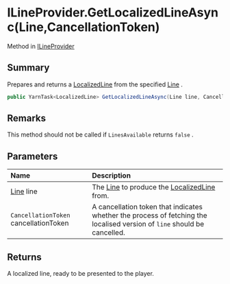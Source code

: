 # ILineProvider.GetLocalizedLineAsync(Line,CancellationToken)

Method in [ILineProvider](/docs/api/csharp/ilineprovider.md)

## Summary


Prepares and returns a  <a href="yarn.unity.localizedline.md">LocalizedLine</a>  from the specified
<a href="yarn.line.md">Line</a> .


```csharp
public YarnTask<LocalizedLine> GetLocalizedLineAsync(Line line, CancellationToken cancellationToken);
```

## Remarks


This method should not be called if  <code>LinesAvailable</code>  returns
<code>false</code> .


## Parameters

|Name|Description|
|:---|:---|
|[Line](/docs/api/csharp/yarn.line.md) line|The  <a href="yarn.line.md">Line</a>  to produce the  <a href="yarn.unity.localizedline.md">LocalizedLine</a>  from.|
|`CancellationToken` cancellationToken|A cancellation token that indicates whether the process of fetching the localised version of  <code>line</code>  should be cancelled.|

## Returns

A localized line, ready to be presented to the
player.

